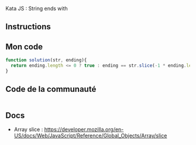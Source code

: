 Kata JS : String ends with 

## Instructions

## Mon code
```js
function solution(str, ending){
  return ending.length <= 0 ? true : ending == str.slice(-1 * ending.length);
}
```

## Code de la communauté
```js
```

## Docs
- Array slice : https://developer.mozilla.org/en-US/docs/Web/JavaScript/Reference/Global_Objects/Array/slice
